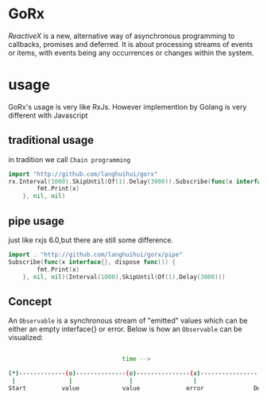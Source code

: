 # GoRx
*ReactiveX* is a new, alternative way of asynchronous programming to callbacks, promises and deferred. It is about processing streams of events or items, with events being any occurrences or changes within the system.

# usage

GoRx's usage is very like RxJs. However implemention by Golang is very different with Javascript

## traditional usage
in tradition we call `Chain programming`

```go
import "http://github.com/langhuihui/gorx"
rx.Interval(1000).SkipUntil(Of(1).Delay(3000)).Subscribe(func(x interface{}, dispose func()) {
		fmt.Print(x)
	}, nil, nil)
```

## pipe usage

just like rxjs 6.0,but there are still some difference.

```go
import . "http://github.com/langhuihui/gorx/pipe"
Subscribe(func(x interface{}, dispose func()) {
		fmt.Print(x)
	}, nil, nil)(Interval(1000),SkipUntil(Of(1),Delay(3000)))
```

## Concept
An `Observable` is a synchronous stream of "emitted" values which can be either an empty interface{} or error. Below is how an `Observable` can be visualized:

```bash

                                time -->

(*)-------------(o)--------------(o)---------------(x)----------------|>
 |               |                |                 |                 |
Start          value            value             error              Done

```